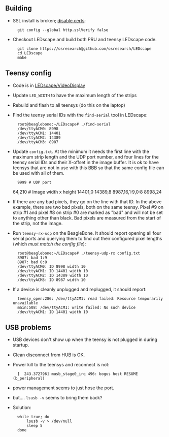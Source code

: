 Building
--------

* SSL install is broken; [disable certs](http://derekmolloy.ie/fixing-git-and-curl-certificates-problem-on-beaglebone-blac/):

        git config --global http.sslVerify false

* Checkout LEDscape and build both PRU and teensy LEDscape code.

        git clone https://osresearch@github.com/osresearch/LEDscape
        cd LEDscape
        make


Teensy config
-------------

* Code is in [LEDscape/VideoDisplay](https://github.com/osresearch/LEDscape/VideoDisplay/)
* Update `LED_WIDTH` to have the maximum length of the strips
* Rebuild and flash to all teensys (do this on the laptop)

* Find the teensy serial IDs with the `find-serial` tool in LEDscape:

        root@beaglebone:~/LEDscape# ./find-serial 
        /dev/ttyACM0: 8998
        /dev/ttyACM1: 14401
        /dev/ttyACM2: 14389
        /dev/ttyACM3: 8987

* Update `config.txt`.  At the minimum it needs the first line with the
maximum strip length and the UDP port number, and four lines for the
teensy serial IDs and their X-offset in the image buffer.  It is ok
to have teensys that are not in use with this BBB so that the same
config file can be used with all of them.

        9999 # UDP port
	64,210 # Image width x height
        14401,0
        14389,8
        8987,16,1:9,0:8
        8998,24

* If there are any bad pixels, they go on the line with that ID.  In the
above example, there are two bad pixels, both on the same teensy.
Pixel #9 on strip #1 and pixel #8 on strip #0 are marked as "bad" and
will not be set to anything other than black.  Bad pixels are
measured from the start of the strip, not the image.

* Run `teensy-rx-udp` on the BeagleBone.  It should report opening all
four serial ports and querying them to find out their configured pixel
lengths (which *must match the config file*):

        root@beaglebone:~/LEDscape# ./teensy-udp-rx config.txt
        8987: bad 1:9
        8987: bad 0:8
        /dev/ttyACM0: ID 8998 width 10
        /dev/ttyACM1: ID 14401 width 10
        /dev/ttyACM2: ID 14389 width 10
        /dev/ttyACM3: ID 8987 width 10

* If a device is cleanly unplugged and replugged, it should report:

        teensy_open:286: /dev/ttyACM1: read failed: Resource temporarily unavailable
        main:508: /dev/ttyACM1: write failed: No such device
        /dev/ttyACM1: ID 14401 width 10

USB problems
------------

* USB devices don't show up when the teensy is not plugged in during startup.
* Clean disconnect from HUB is OK.
* Power kill to the teensys and reconnect is not:

        [  243.372796] musb_stage0_irq 496: bogus host RESUME (b_peripheral)

* power management seems to just hose the port.
* but....  `lsusb -v` seems to bring them back?
* Solution:

        while true; do
        	lsusb -v > /dev/null
        	sleep 5
        done

